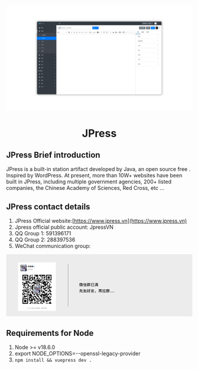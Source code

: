 
![](./assets/images/commons/screenshot.png)

<h1 align="center" style="display: block!important;"> JPress </h1>



## JPress Brief introduction

JPress is a built-in station artifact developed by Java, an open source free . Inspired by WordPress. At present, more than 10W+ websites have been built in JPress, including multiple government agencies, 200+ listed companies, the Chinese Academy of Sciences, Red Cross, etc ...


## JPress contact details
1. JPress Official website:[https://www.jpress.vn](https://www.jpress.vn)
2. Jpress official public account: JpressVN
3. QQ Group 1: 591396171
4. QQ Group 2: 288397536
5. WeChat communication group:

![](./assets/images/commons/wechat-group.png)

## Requirements for Node
1. Node >= v18.6.0
2. export NODE_OPTIONS=--openssl-legacy-provider
3. `npm install && vuepress dev .`

